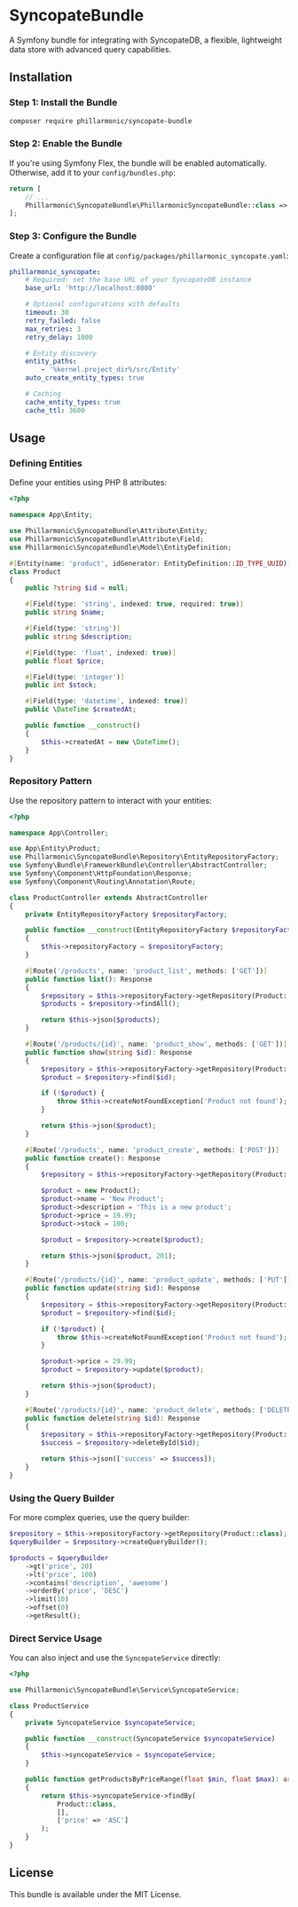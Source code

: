 # SyncopateBundle

A Symfony bundle for integrating with SyncopateDB, a flexible, lightweight data store with advanced query capabilities.

## Installation

### Step 1: Install the Bundle

```bash
composer require phillarmonic/syncopate-bundle
```

### Step 2: Enable the Bundle

If you're using Symfony Flex, the bundle will be enabled automatically. Otherwise, add it to your `config/bundles.php`:

```php
return [
    // ...
    Phillarmonic\SyncopateBundle\PhillarmonicSyncopateBundle::class => ['all' => true],
];
```

### Step 3: Configure the Bundle

Create a configuration file at `config/packages/phillarmonic_syncopate.yaml`:

```yaml
phillarmonic_syncopate:
    # Required: set the base URL of your SyncopateDB instance
    base_url: 'http://localhost:8080'

    # Optional configurations with defaults
    timeout: 30
    retry_failed: false
    max_retries: 3
    retry_delay: 1000

    # Entity discovery
    entity_paths:
        - '%kernel.project_dir%/src/Entity'
    auto_create_entity_types: true

    # Caching
    cache_entity_types: true
    cache_ttl: 3600
```

## Usage

### Defining Entities

Define your entities using PHP 8 attributes:

```php
<?php

namespace App\Entity;

use Phillarmonic\SyncopateBundle\Attribute\Entity;
use Phillarmonic\SyncopateBundle\Attribute\Field;
use Phillarmonic\SyncopateBundle\Model\EntityDefinition;

#[Entity(name: 'product', idGenerator: EntityDefinition::ID_TYPE_UUID)]
class Product
{
    public ?string $id = null;

    #[Field(type: 'string', indexed: true, required: true)]
    public string $name;

    #[Field(type: 'string')]
    public string $description;

    #[Field(type: 'float', indexed: true)]
    public float $price;

    #[Field(type: 'integer')]
    public int $stock;

    #[Field(type: 'datetime', indexed: true)]
    public \DateTime $createdAt;

    public function __construct()
    {
        $this->createdAt = new \DateTime();
    }
}
```

### Repository Pattern

Use the repository pattern to interact with your entities:

```php
<?php

namespace App\Controller;

use App\Entity\Product;
use Phillarmonic\SyncopateBundle\Repository\EntityRepositoryFactory;
use Symfony\Bundle\FrameworkBundle\Controller\AbstractController;
use Symfony\Component\HttpFoundation\Response;
use Symfony\Component\Routing\Annotation\Route;

class ProductController extends AbstractController
{
    private EntityRepositoryFactory $repositoryFactory;

    public function __construct(EntityRepositoryFactory $repositoryFactory)
    {
        $this->repositoryFactory = $repositoryFactory;
    }

    #[Route('/products', name: 'product_list', methods: ['GET'])]
    public function list(): Response
    {
        $repository = $this->repositoryFactory->getRepository(Product::class);
        $products = $repository->findAll();

        return $this->json($products);
    }

    #[Route('/products/{id}', name: 'product_show', methods: ['GET'])]
    public function show(string $id): Response
    {
        $repository = $this->repositoryFactory->getRepository(Product::class);
        $product = $repository->find($id);

        if (!$product) {
            throw $this->createNotFoundException('Product not found');
        }

        return $this->json($product);
    }

    #[Route('/products', name: 'product_create', methods: ['POST'])]
    public function create(): Response
    {
        $repository = $this->repositoryFactory->getRepository(Product::class);

        $product = new Product();
        $product->name = 'New Product';
        $product->description = 'This is a new product';
        $product->price = 19.99;
        $product->stock = 100;

        $product = $repository->create($product);

        return $this->json($product, 201);
    }

    #[Route('/products/{id}', name: 'product_update', methods: ['PUT'])]
    public function update(string $id): Response
    {
        $repository = $this->repositoryFactory->getRepository(Product::class);
        $product = $repository->find($id);

        if (!$product) {
            throw $this->createNotFoundException('Product not found');
        }

        $product->price = 29.99;
        $product = $repository->update($product);

        return $this->json($product);
    }

    #[Route('/products/{id}', name: 'product_delete', methods: ['DELETE'])]
    public function delete(string $id): Response
    {
        $repository = $this->repositoryFactory->getRepository(Product::class);
        $success = $repository->deleteById($id);

        return $this->json(['success' => $success]);
    }
}
```

### Using the Query Builder

For more complex queries, use the query builder:

```php
$repository = $this->repositoryFactory->getRepository(Product::class);
$queryBuilder = $repository->createQueryBuilder();

$products = $queryBuilder
    ->gt('price', 20)
    ->lt('price', 100)
    ->contains('description', 'awesome')
    ->orderBy('price', 'DESC')
    ->limit(10)
    ->offset(0)
    ->getResult();
```

### Direct Service Usage

You can also inject and use the `SyncopateService` directly:

```php
<?php

use Phillarmonic\SyncopateBundle\Service\SyncopateService;

class ProductService
{
    private SyncopateService $syncopateService;

    public function __construct(SyncopateService $syncopateService)
    {
        $this->syncopateService = $syncopateService;
    }

    public function getProductsByPriceRange(float $min, float $max): array
    {
        return $this->syncopateService->findBy(
            Product::class,
            [],
            ['price' => 'ASC']
        );
    }
}
```

## License

This bundle is available under the MIT License.